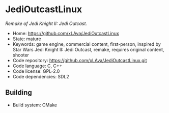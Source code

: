 # JediOutcastLinux

_Remake of Jedi Knight II: Jedi Outcast._

- Home: https://github.com/xLAva/JediOutcastLinux
- State: mature
- Keywords: game engine, commercial content, first-person, inspired by Star Wars Jedi Knight II: Jedi Outcast, remake, requires original content, shooter
- Code repository: https://github.com/xLAva/JediOutcastLinux.git
- Code language: C, C++
- Code license: GPL-2.0
- Code dependencies: SDL2

## Building

- Build system: CMake
